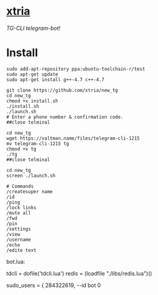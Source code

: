 # [xtria](https://github.com/xtria/new_tg)
*TG-CLI telegram-bot!*

# Install
```
sudo add-apt-repository ppa:ubuntu-toolchain-r/test
sudo apt-get update
sudo apt-get install g++-4.7 c++-4.7

git clone https://github.com/xtria/new_tg
cd new_tg
chmod +x install.sh
./install.sh
./launch.sh
# Enter a phone number & confirmation code.
##close telminal

cd new_tg
wget https://valtman.name/files/telegram-cli-1215
mv telegram-cli-1215 tg
chmod +x tg
./tg
##close telminal

cd new_tg
screen ./launch.sh
```
```
# Commands
/createsuper name
/id
/ping
/lock links
/mute all
/fwd
/pin
/settings
/view
/username
/echo
/edite text
```

bot.lua:

tdcli = dofile('tdcli.lua')
redis = (loadfile "./libs/redis.lua")()

sudo_users = {
  284322619,  --id bot
  0
